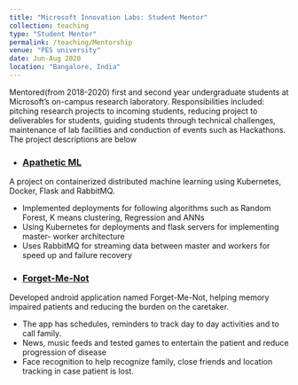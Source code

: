 ```yaml
---
title: "Microsoft Innovation Labs: Student Mentor"
collection: teaching
type: "Student Mentor"
permalink: /teaching/Mentorship
venue: "PES university"
date: Jun-Aug 2020
location: "Bangalore, India"
---
```

Mentored(from 2018-2020) first and second year undergraduate students at Microsoft’s on-campus research laboratory. Responsibilities included: pitching research projects to incoming students, reducing project to deliverables for students, guiding students through technical challenges, maintenance of lab facilities and conduction of events such as Hackathons. The project descriptions are below

* <h3> <a href="https://github.com/DarkAEther/Apathetic-ML"> Apathetic ML </a> </h3>
A project on containerized distributed machine learning using Kubernetes, Docker, Flask and RabbitMQ.
  - Implemented deployments for following algorithms such as Random Forest, K means clustering, Regression and ANNs
  - Using Kubernetes for deployments and flask servers for implementing master- worker architecture
  - Uses RabbitMQ for streaming data between master and workers for speed up and failure recovery
 
* <h3> <a href="https://github.com/drholmie/Forget-Me-Not"> Forget-Me-Not </a> </h3>
Developed android application named Forget-Me-Not, helping memory impaired patients and reducing the burden on the caretaker.
  - The app has schedules, reminders to track day to day activities and to call family.
  - News, music feeds and tested games to entertain the patient and reduce progression of disease
  - Face recognition to help recognize family, close friends and location tracking in case patient is lost.
